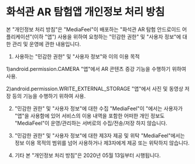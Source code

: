 # 화석관 AR 탐험앱 개인정보 처리 방침
 
본 "개인정보 처리 방침"은 "MediaFeel"이 배포하는 "화석관 AR 탐험 안드로이드 어플리케이션"(이하 "앱") 사용을 위하여 요청하는 "민감한 권한" 및 "사용자 정보"에 대한 관리 및 운영에 관한 내용입니다.
 
1. 사용하는 "민감한 권한" 및 "사용자 정보"와 이의 이용 목적
 
1)android.permission.CAMERA
"앱"에서 AR 콘텐츠 증강 기능을 수행하기 위하여 사용.
 
2)android.permission.WRITE_EXTERNAL_STORAGE
"앱"에서  사진 및 동영상 저장 등의 기능을 수행하기 위하여 사용.
 
2. "민감한 권한" 및 "사용자 정보"에 대한 수집
"MediaFeel"이 "에서는 사용자가 "앱"을 사용함에 있어 서비스의 이용 내역을 포함한 어떠한 개인 정보도 "MediaFeel"이 운영/관리하는 서버로의 수집/전송/저장 하지 않습니다.
 
3. "민감한 권한" 및 "사용자 정보"에 대한 제3자 제공 및 위탁
"MediaFeel"에서는 정보 이용 목적의 범위를 넘어 사용하거나 제3자에게 제공 또는 위탁하지 않습니다.
 
4. 기타
본 "개인정보 처리 방침"은 2020년 05월 13일부터 시행됩니다.
